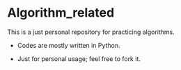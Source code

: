 # Algorithm_related
This is a just personal repository for practicing algorithms. 

- Codes are mostly written in Python.

- Just for personal usage; feel free to fork it. 

